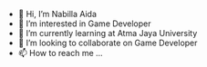 - 👋 Hi, I’m Nabilla Aida
- 👀 I’m interested in Game Developer
- 🌱 I’m currently learning at Atma Jaya University
- 💞️ I’m looking to collaborate on Game Developer
- 📫 How to reach me ...

<!---
b1loo/b1loo is a ✨ special ✨ repository because its `README.md` (this file) appears on your GitHub profile.
You can click the Preview link to take a look at your changes.
--->
